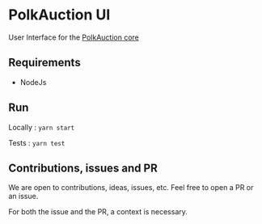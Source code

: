 # PolkAuction UI
User Interface for the [PolkAuction core](https://github.com/CrommVardek/polk-auction-core)

## Requirements

 - NodeJs

## Run

Locally : `yarn start`

Tests : `yarn test`

## Contributions, issues and PR

We are open to contributions, ideas, issues, etc. Feel free to open a PR or an issue.

For both the issue and the PR, a context is necessary.
